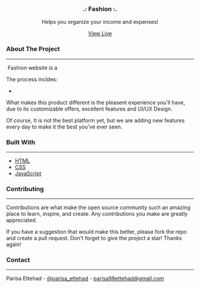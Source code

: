 <div align="center">
    <img src="">

  <h3 align="center">.: Fashion :.</h3>

  <p align="center">
    Helps you organize your income and expenses!
   </p> 
    <a align="center" href="">View Live
    </a>
</div>


### About The Project
---
![]()
Fashion website is a

The process incldes:

+ 
  
What makes this product different is the pleasent experience you'll have, due to its customizable offers, excellent features and UI/UX Design.

Of course, It is not the best platform yet, but we are adding new features every day to make it the best you've ever seen.

### Built With
---
+ [HTML](https://html.spec.whatwg.org/multipage/) 
+ [CSS](https://www.w3.org/Style/CSS/Overview.en.html) 
+ [JavaScript](https://www.javascript.com/) 

### Contributing
---
Contributions are what make the open source community such an amazing place to learn, inspire, and create. Any contributions you make are greatly appreciated.

If you have a suggestion that would make this better, please fork the repo and create a pull request. Don't forget to give the project a star! Thanks again!

### Contact 
---

Parisa Ettehad - [@parisa_ettehad](https://twitter.com/parisa_ettehad) - parisa98ettehad@gmail.com